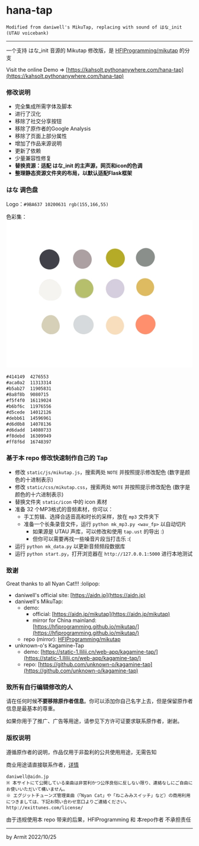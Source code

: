 # hana-tap

    Modified from daniwell's MikuTap, replacing with sound of はな_init (UTAU voicebank)

----

一个支持 はな_init 音源的 Mikutap 修改版，是 [HFIProgramming/mikutap](https://github.com/HFIProgramming/mikutap) 的分支

Visit the online Demo => [https://kahsolt.pythonanywhere.com/hana-tap](https://kahsolt.pythonanywhere.com/hana-tap)

### 修改说明  

- 完全集成所需字体及脚本
- 进行了汉化
- 移除了社交分享按钮
- 移除了原作者的Google Analysis
- 移除了页面上部分属性
- 增加了作品来源说明
- 更新了依赖
- 少量兼容性修复
- **替换资源：适配 はな_init 的主声源，网页和icon的色调**
- **整理静态资源文件夹的布局，以默认适配Flask框架**

### はな 调色盘

Logo：`#9BA637 10200631 rgb(155,166,55)`

色彩集： ![colorset.jpg](colorset.jpg)

```
#414149  4276553
#aca0a2  11313314
#b5ab27  11905831
#8a8f8b  9080715
#f5f4f0  16119024
#b6bf6c  11976556
#d5cede  14012126
#debb61  14596961
#d6d0b8  14078136
#d6dadd  14080733
#f8debd  16309949
#ff8f6d  16748397
```

### 基于本 repo 修改快速制作自己的 Tap

- 修改 `static/js/mikutap.js`，搜索两处 `NOTE` 并按照提示修改配色 (数字是颜色的十进制表示)
- 修改 `static/css/mikutap.css`，搜索两处 `NOTE` 并按照提示修改配色 (数字是颜色的十六进制表示)
- 替换文件夹 `static/icon` 中的 icon 素材
- 准备 32 个MP3格式的音频素材，你可以：
  - 手工剪辑、选择合适音高和时长的采样，放在 `mp3` 文件夹下
  - 准备一个长条录音文件，运行 `python mk_mp3.py <wav_fp>` 以自动切片
    - 如果源是 UTAU 声库，可以修改和使用 `tap.ust` 的导出 :)
    - 但你可以需要再找一些噪音片段当打击乐 :(
- 运行 `python mk_data.py` 以更新音频频段数据库
- 运行 `python start.py`，打开浏览器在 `http://127.0.0.1:5000` 进行本地测试


### 致谢

Great thanks to all Nyan Cat!!! :lolipop:

  - daniwell's official site: [https://aidn.jp](https://aidn.jp)
  - daniwell's MikuTap: 
    - demo:
      - official: [https://aidn.jp/mikutap](https://aidn.jp/mikutap)
      - mirror for China mainland: [https://hfiprogramming.github.io/mikutap/](https://hfiprogramming.github.io/mikutap/)
    - repo (mirror): [HFIProgramming/mikutap](https://github.com/HFIProgramming/mikutap)
  - unknown-o's Kagamine-Tap
    - demo: [https://static-1.llilii.cn/web-app/kagamine-tap/](https://static-1.llilii.cn/web-app/kagamine-tap/)
    - repo: [https://github.com/unknown-o/kagamine-tap](https://github.com/unknown-o/kagamine-tap)


### 致所有自行编辑修改的人

请在任何时候**不要移除原作者信息**。你可以添加你自己名字上去，但是保留原作者信息是最基本的尊重。

如果你用于了推广、广告等用途，请参见下方许可证要求联系原作者，谢谢。


### 版权说明

遵循原作者的说明，作品仅用于非盈利的公共使用用途，无需告知  

商业用途请直接联系作者，[详情](https://aidn.jp/about/)

```
daniwell@aidn.jp
※ 本サイトにて公開している楽曲は非営利かつ公序良俗に反しない限り、連絡なしにご自由にお使いいただいて構いません。
※ エグジットチューンズ管理楽曲（「Nyan Cat」や「ねこみみスイッチ」など）の商用利用につきましては、下記お問い合わせ窓口よりご連絡ください。
http://exittunes.com/license/
```

由于违规使用本 repo 带来的后果，HFIProgramming 和 本repo作者 不承担责任

----

by Armit
2022/10/25 

